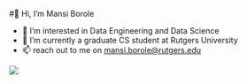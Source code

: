 #👋 Hi, I’m Mansi Borole
- 👀 I’m interested in Data Engineering and Data Science
- 🌱 I’m currently a graduate CS student at Rutgers University
- 📫 reach out to me on mansi.borole@rutgers.edu
<p align="left"> 
<img src="
![](https://komarev.com/ghpvc/?username=MansiGit&style=for-the-badge)"
     />
</p>
<!---
MansiGit/MansiGit is a ✨ special ✨ repository because its `README.md` (this file) appears on your GitHub profile.
You can click the Preview link to take a look at your changes.
--->
